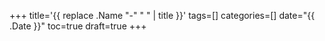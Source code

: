 +++
title='{{ replace .Name "-" " " | title }}'
tags=[]
categories=[]
date="{{ .Date }}"
toc=true
draft=true
+++
